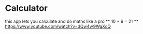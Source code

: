 # Calculator
this app lets you calculate and do maths like a pro
** 10 + 9 = 21 **
https://www.youtube.com/watch?v=dQw4w9WgXcQ
